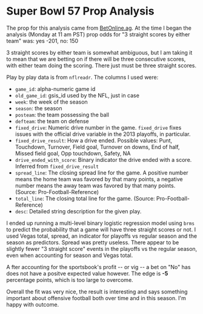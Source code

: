 # Super Bowl 57 Prop Analysis

The prop for this analysis came from [BetOnline.ag](https://www.betonline.ag/sportsbook/props). At the time I began the analysis (Monday at 11 am PST) prop odds for "3 straight scores by either team" was: yes -201, no: 150

3 straight scores by either team is somewhat ambiguous, but I am taking it to mean that
we are betting on if there will be three consecutive scores, with either team doing the scoring. There just must be three straight scores.

Play by play data is from `nflreadr`. The columns I used were:
- `game_id`: alpha-numeric game id
- `old_game_id`: gsis_id used by the NFL, just in case
- `week`: the week of the season
- `season`: the season
- `posteam`: the team possessing the ball
- `defteam`: the team on defense
- `fixed_drive`: Numeric drive number in the game. `fixed_drive` fixes issues with the official drive variable in the 2013 playoffs, in particular.
- `fixed_drive_result`: How a drive ended. Possible values: Punt, Touchdown, Turnover, Field goal, Turnover on downs, End of half, Missed field goal, Opp touchdown, Safety, NA
- `drive_ended_with_score`: Binary indicator the drive ended with a score. Inferred from `fixed_drive_result`
- `spread_line`: The closing spread line for the game. A positive number means the home team was favored by that many points, a negative number means the away team was favored by that many points. (Source: Pro-Football-Reference)
- `total_line`: The closing total line for the game. (Source: Pro-Football-Reference)
- `desc`: Detailed string description for the given play.

I ended up running a multi-level binary logistic regression model using `brms` to predict the probability that a game will have three straight scores or not. I used Vegas total, spread, an indicator for playoffs vs regular season and the season as predictors. Spread was pretty useless. There appear to be slightly fewer "3 straight score" events in the playoffs vs the regular season, even when accounting for season and Vegas total. 

A fter accounting for the sportsbook's profit -- or vig -- a bet on "No" has does not have a positve expected value however. The edge is **-5** percentage points, which is too large to overcome. 

Overall the fit was very nice, the result is interesting and says something important about offensive football both over time and in this season. I'm happy with outcome. 
